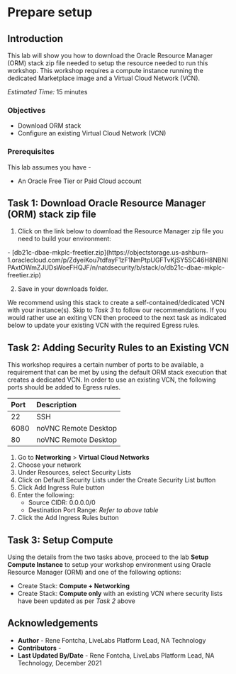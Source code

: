 # Prepare setup

## Introduction
This lab will show you how to download the Oracle Resource Manager (ORM) stack zip file needed to setup the resource needed to run this workshop. This workshop requires a compute instance running the dedicated Marketplace image and a Virtual Cloud Network (VCN).

*Estimated Time:* 15 minutes

### Objectives
-   Download ORM stack
-   Configure an existing Virtual Cloud Network (VCN)

### Prerequisites
This lab assumes you have -
- An Oracle Free Tier or Paid Cloud account

## Task 1: Download Oracle Resource Manager (ORM) stack zip file

1.  Click on the link below to download the Resource Manager zip file you need to build your environment:

<if type="default">
    - [db21c-dbae-mkplc-freetier.zip](https://objectstorage.us-ashburn-1.oraclecloud.com/p/ZdyeiKou7tdfayF1zF1NmPtpUGFTvKjSY5SC46H8NBNlPAxtOWmZJUDsWoeFHQJF/n/natdsecurity/b/stack/o/db21c-dbae-mkplc-freetier.zip)
</if>


2.  Save in your downloads folder.

We recommend using this stack to create a self-contained/dedicated VCN with your instance(s). Skip to *Task 3* to follow our recommendations. If you would rather use an exiting VCN then proceed to the next task as indicated below to update your existing VCN with the required Egress rules.

## Task 2: Adding Security Rules to an Existing VCN   
This workshop requires a certain number of ports to be available, a requirement that can be met by using the default ORM stack execution that creates a dedicated VCN. In order to use an existing VCN, the following ports should be added to Egress rules.

| Port           |Description                            |
| :------------- | :------------------------------------ |
| 22             | SSH                                   |
| 6080           | noVNC Remote Desktop                  |
| 80             | noVNC Remote Desktop                  |

1.  Go to **Networking** > **Virtual Cloud Networks**
2.  Choose your network
3.  Under Resources, select Security Lists
4.  Click on Default Security Lists under the Create Security List button
5.  Click Add Ingress Rule button
6.  Enter the following:  
    - Source CIDR: 0.0.0.0/0
    - Destination Port Range: *Refer to above table*
7.  Click the Add Ingress Rules button

## Task 3: Setup Compute   
Using the details from the two tasks above, proceed to the lab **Setup Compute Instance** to setup your workshop environment using Oracle Resource Manager (ORM) and one of the following options:
-  Create Stack:  **Compute + Networking**
-  Create Stack:  **Compute only** with an existing VCN where security lists have been updated as per *Task 2* above

## Acknowledgements
- **Author** - Rene Fontcha, LiveLabs Platform Lead, NA Technology
- **Contributors** -  
- **Last Updated By/Date** - Rene Fontcha, LiveLabs Platform Lead, NA Technology, December 2021

